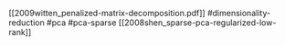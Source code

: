 [[2009witten_penalized-matrix-decomposition.pdf]]
#dimensionality-reduction #pca #pca-sparse
[[2008shen_sparse-pca-regularized-low-rank]]

